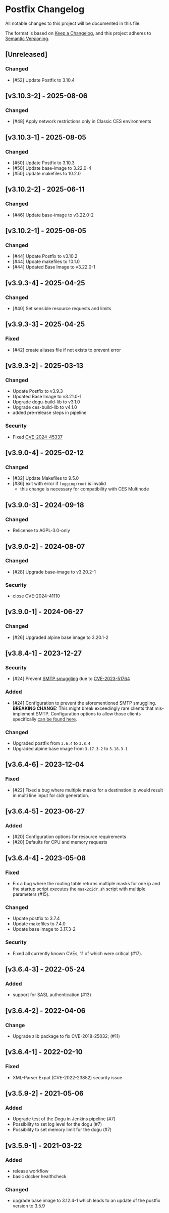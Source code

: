 # Postfix Changelog
All notable changes to this project will be documented in this file.

The format is based on [Keep a Changelog](https://keepachangelog.com/en/1.0.0/),
and this project adheres to [Semantic Versioning](https://semver.org/spec/v2.0.0.html).

## [Unreleased]
### Changed
- [#52] Update Postfix to 3.10.4

## [v3.10.3-2] - 2025-08-06
### Changed
- [#48] Apply network restrictions only in Classic CES environments

## [v3.10.3-1] - 2025-08-05
### Changed
- [#50] Update Postfix to 3.10.3
- [#50] Update base-image to 3.22.0-4
- [#50] Update makefiles to 10.2.0

## [v3.10.2-2] - 2025-06-11
### Changed
- [#46] Update base-image to v3.22.0-2

## [v3.10.2-1] - 2025-06-05
### Changed
- [#44] Update Postfix to v3.10.2
- [#44] Update makefiles to 10.1.0
- [#44] Updated Base Image to v3.22.0-1

## [v3.9.3-4] - 2025-04-25
### Changed
- [#40] Set sensible resource requests and limits

## [v3.9.3-3] - 2025-04-25
### Fixed
- [#42] create aliases file if not exists to prevent error

## [v3.9.3-2] - 2025-03-13
### Changed
- Update Postfix to v3.9.3
- Updated Base Image to v3.21.0-1
- Upgrade dogu-build-lib to v3.1.0 
- Upgrade ces-build-lib to v4.1.0
- added pre-release steps in pipeline
### Security
- Fixed [CVE-2024-45337](https://avd.aquasec.com/nvd/2024/cve-2024-45337/)

## [v3.9.0-4] - 2025-02-12
### Changed
- [#32] Update Makefiles to 9.5.0
- [#36] exit with error if `logging/root` is invalid
  - this change is necessary for compatibility with CES Multinode

## [v3.9.0-3] - 2024-09-18
### Changed
- Relicense to AGPL-3.0-only

## [v3.9.0-2] - 2024-08-07
### Changed
- [#28] Upgrade base-image to v3.20.2-1

### Security
- close CVE-2024-41110

## [v3.9.0-1] - 2024-06-27
### Changed
- [#26] Upgraded alpine base image to 3.20.1-2

## [v3.8.4-1] - 2023-12-27
### Security
- [#24] Prevent [SMTP smuggling](https://www.postfix.org/smtp-smuggling.html) due to [CVE-2023-51764](https://nvd.nist.gov/vuln/detail/CVE-2023-51764)
### Added
- [#24] Configuration to prevent the aforementioned SMTP smuggling.  
  **BREAKING CHANGE:** This might break exceedingly rare clients that mis-implement SMTP.
  Configuration options to allow those clients specifically
  [can be found here](docs/operations/Configure_Dogu_en.md#client-exclusions-for-bare-newlines).
### Changed
- Upgraded postfix from `3.6.4` to `3.8.4`
- Upgraded alpine base image from `3.17.3-2` to `3.18.3-1`

## [v3.6.4-6] - 2023-12-04
### Fixed
- [#22] Fixed a bug where multiple masks for a destination ip would result in multi line input for cidr generation.

## [v3.6.4-5] - 2023-06-27
### Added
- [#20] Configuration options for resource requirements
- [#20] Defaults for CPU and memory requests

## [v3.6.4-4] - 2023-05-08
### Fixed
- Fix a bug where the routing table returns multiple masks for one ip and the startup script executes
  the `mask2cidr.sh` script with multiple parameters (#15).

### Changed
- Update postfix to 3.7.4
- Update makefiles to 7.4.0
- Update base image to 3.17.3-2

### Security
- Fixed all currently known CVEs, 11 of which were critical (#17).

## [v3.6.4-3] - 2022-05-24
### Added
- support for SASL authentication (#13)

## [v3.6.4-2] - 2022-04-06
### Change
- Upgrade zlib package to fix CVE-2018-25032; (#11)

## [v3.6.4-1] - 2022-02-10
### Fixed
- XML-Parser Expat (CVE-2022-23852) security issue

## [v3.5.9-2] - 2021-05-06
### Added
- Upgrade test of the Dogu in Jenkins pipeline (#7)
- Possibility to set log level for the dogu (#7)
- Possibility to set memory limit for the dogu (#7)
 
## [v3.5.9-1] - 2021-03-22
### Added
- release workflow
- basic docker healthcheck

### Changed
- upgrade base image to 3.12.4-1 which leads to an update of the postfix version to 3.5.9

